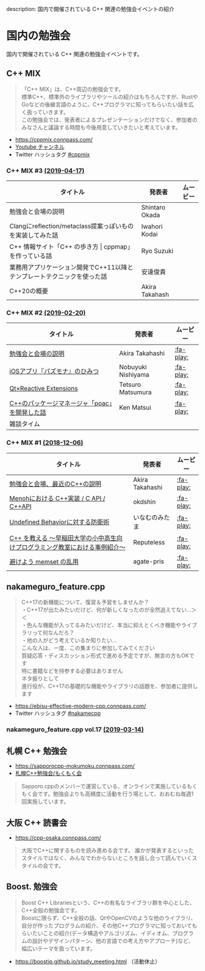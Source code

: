 description: 国内で開催されている C++ 関連の勉強会イベントの紹介

# 国内の勉強会

国内で開催されている C++ 関連の勉強会イベントです。

## C++ MIX
>「C++ MIX」は、C++周辺の勉強会です。  
標準C++、標準外のライブラリやツールの紹介はもちろんですが、RustやGoなどの後継言語のように、C++プログラマに知ってもらいたい話を広く扱っていきます。  
この勉強会では、発表者によるプレゼンテーションだけでなく、参加者のみなさんと議論する時間も今後用意していきたいと考えています。

- https://cppmix.connpass.com/
- [Youtube チャンネル](https://www.youtube.com/channel/UC3c011RjfXoU4Gj86V7sb_w)
- Twitter ハッシュタグ [#cppmix](https://twitter.com/search?q=%23cppmix)

### C++ MIX #3 [(2019-04-17)](https://cppmix.connpass.com/event/124862/)
| タイトル                                      | 発表者            | ムービー |
|-------------------------------------------|----------------|------|
| 勉強会と会場の説明                                 | Shintaro Okada |     |
| Clangにreflection/metaclass提案っぽいものを実装してみた話 | Iwahori Kodai  |     |
| C++ 情報サイト「C++ の歩き方 \| cppmap」を作っている話      | Ryo Suzuki     |     |
| 業務用アプリケーション開発でC++11以降とテンプレートテクニックを使った話    | 安達俊貴           |     |
| C++20の概要                                  | Akira Takahash |     |

### C++ MIX #2 [(2019-02-20)](https://cppmix.connpass.com/event/115640/)
| タイトル                                                                                                                                                       | 発表者                | ムービー                                                     |
|------------------------------------------------------------------------------------------------------------------------------------------------------------|--------------------|----------------------------------------------------------|
| [勉強会と会場の説明](https://www.slideshare.net/faithandbrave/cppmix-02)                                                                                            | Akira Takahashi    | [:fa-play:](https://www.youtube.com/watch?v=yviMSUKPF24) |
| [iOSアプリ『パズモナ』のひみつ](https://speakerdeck.com/5mingame2/c-plus-plus-mix-number-2-pazumonafalsehimitu)                                                         | Nobuyuki Nishiyama | [:fa-play:](https://www.youtube.com/watch?v=bienAWHUXYA) |
| [Qt×Reactive Extensions](https://www.slideshare.net/TetsuroMatsumura/qt-reactive-extensions-ja?ref=https://cppmix.connpass.com/event/115640/presentation/) | Tetsuro Matsumura  | [:fa-play:](https://www.youtube.com/watch?v=1Sb3XD8sPTI) |
| [C++のパッケージマネージャ「poac」を開発した話](https://speakerdeck.com/matken11235/poac-is-a-package-manager-for-c-plus-plus)                                                | Ken Matsui         | [:fa-play:](https://www.youtube.com/watch?v=znVZkH3PjVw) |
| 雑談タイム                                                                                                                                                      |                   |                                                         |

### C++ MIX #1 [(2018-12-06)](https://cppmix.connpass.com/event/107576/)

| タイトル                                                                                                                                            | 発表者             | ムービー                                                     |
|-------------------------------------------------------------------------------------------------------------------------------------------------|-----------------|----------------------------------------------------------|
| [勉強会と会場、最近のC++の説明](https://www.slideshare.net/faithandbrave/cppmix-01)                                                                          | Akira Takahashi | [:fa-play:](https://www.youtube.com/watch?v=HfKNtAHMxiQ) |
| [Menohにおける C++実装 / C API / C++API](https://www.slideshare.net/ShintarouOkada/menohc-c-api-capi)                                                 | okdshin         | [:fa-play:](https://www.youtube.com/watch?v=3_0p_yGv52Q) |
| [Undefined Behaviorに対する防衛術](https://speakerdeck.com/loligothick/defense-against-undefined-behavior-wei-ding-yi-dong-zuo-nidui-surufang-wei-shu) | いなむのみたま         | [:fa-play:](https://www.youtube.com/watch?v=gc58TZ5m2dg) |
| [C++ を教える ～早稲田大学の小中高生向けプログラミング教室における事例紹介～](https://www.dropbox.com/s/mfhncuyo723lfai/C%2B%2B%E3%82%92%E6%95%99%E3%81%88%E3%82%8B.pdf)           | Reputeless      | [:fa-play:](https://www.youtube.com/watch?v=O3i6gCpZKDw) |
| [避けよう memset の乱用](https://agate-pris.gitlab.io/slides/no-more-memset/)                                                                          | agate-pris      | [:fa-play:](https://www.youtube.com/watch?v=IxPqx4ZOnFw) |


## nakameguro_feature.cpp
>C++17の新機能について、復習＆予習をしませんか？  
・C++17が出たみたいだけど、何が新しくなったのが全然追えてない…＞＜  
・色んな機能が入ってるみたいだけど、本当に抑えとくべき機能やライブラリって何なんだろ？  
・他の人がどう考えているか知りたい…  
こんな人は、一度、この集まりに参加してみてください  
質疑応答・ディスカッション形式で進める予定ですが、無言の方もOKです  
特に書籍などを持参する必要はありません  
ネタ振りとして  
進行役が、C++17の基礎的な機能やライブラリの話題を、参加者に提供します

- https://ebisu-effective-modern-cpp.connpass.com/
- Twitter ハッシュタグ [#nakamecpp](https://twitter.com/search?q=%23nakamecpp)

### nakameguro_feature.cpp vol.17 [(2019-03-14)](https://ebisu-effective-modern-cpp.connpass.com/event/122404/)


## 札幌 C++ 勉強会
- https://sapporocpp-mokumoku.connpass.com/
- [札幌C++勉強会/もくもく会](https://sapporocpp-mokumoku.connpass.com/)
>Sapporo.cppのメンバーで運営している、オンラインで実施しているもくもく会です。勉強会よりも高頻度に活動を行う場として、おおむね毎週1回実施しています。


## 大阪 C++ 読書会
- https://cpp-osaka.connpass.com/
>大阪でC++に関するものを読み進める会です。 誰かが発表するといったスタイルではなく、みんなでわからないところを話し合って読んでいくスタイルの会です。

## Boost. 勉強会
>Boost C++ Librariesという、C++の有名なライブラリ群を中心とした、C++全般の勉強会です。  
Boostに限らず、C++全般の話、QtやOpenCVのような他のライブラリ、自分が作ったプログラムの紹介、その他C++プログラマに知っておいてもらいたいことの紹介(データ構造やアルゴリズム、イディオム、プログラムの設計やデザインパターン、他の言語での考え方やアプローチ)など、幅広いテーマを扱っています。

- https://boostjp.github.io/study_meeting.html （活動休止）
